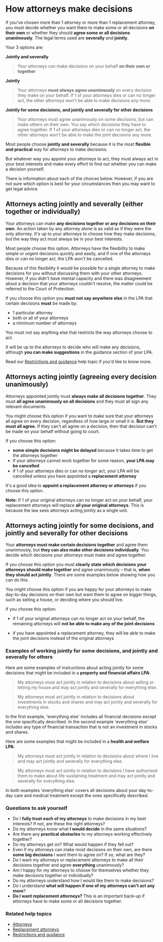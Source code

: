 # How attorneys make decisions

If you've chosen  more than 1 attorney or more than 1 replacement attorney, you must decide whether you want them to make some or all decisions **on their own** or whether they should **agree some or all decisions unanimously**. The legal terms used are **severally** and **jointly**. 

Your 3 options are:

**Jointly and severally**
> Your attorneys can make decisions on your behalf **on their own or together**

**Jointly**
> Your attorneys **must always agree unanimously** on every decision they make on your behalf. If 1 of your attorneys dies or can no longer act, the other attorneys won't be able to make decisions any more.

**Jointly for some decisions, and jointly and severally for other decisions**
> Your attorneys must agree unanimously on some decisions, but can make others on their own. You say which decisions they have to agree together. If 1 of your attorneys dies or can no longer act, the other attorneys won't be able to make the joint decisions any more.

Most people choose **jointly and severally** because it is the most **flexible and practical** way for attorneys to make decisions.

But whatever way you appoint your attorneys to act, they must always act in your best interests and make every effort to find out whether you can make a decision yourself. 

There is information about each of the choices below. However, if you are not sure which option is best for your circumstances then you may want to get legal advice.

## Attorneys acting jointly and severally (either together or individually)

Your attorneys can make **any decisions together or any decisions on their own**. An action taken by any attorney alone is as valid as if they were the only attorney. It's up to your attorneys to choose how they make decisions, but the way they act must always be in your best interests. 

Most people choose this option. Attorneys have the flexibility to make simple or urgent decisions quickly and easily, and if one of the attorneys dies or can no longer act, the LPA won't be cancelled.

Because of this flexibility it would be possible for a single attorney to make decisions for you without discussing them with your other attorneys. However, if you didn't have mental capacity and there was disagreement about a decision that your attorneys couldn't resolve, the matter could be referred to the Court of Protection. 

If you choose this option you **must not say anywhere else** in the LPA that certain decisions **must** be made by:

* 1 particular attorney
* both or all of your attorneys
* a minimum number of attorneys

You must not say anything else that restricts the way attorneys choose to act.

It will be up to the attorneys to decide who will make any decisions, although **you can make suggestions** in the guidance section of your LPA.

Read our [Restrictions and guidance](#/help/restrictions-and-guidance) help topic if you'd like to know more. 

## Attorneys acting jointly (agreeing every decision unanimously)

Attorneys appointed jointly must **always make all decisions together**. They must **all agree unanimously on all decisions** and they must all sign any relevant documents.

You might choose this option if you want to make sure that your attorneys all agree on every decision, regardless of how large or small it is. **But they must all agree.** If they can't all agree on a decision, then that decision can't be made on your behalf without going to court.

If you choose this option:

* **some simple decisions might be delayed** because it takes time to get the attorneys together
* if your attorneys cannot work together for some reason, **your LPA may be cancelled**
* if 1 of your attorneys dies or can no longer act, your LPA will be cancelled unless you have appointed a **replacement attorney**

It's a good idea to **appoint a replacement attorney or attorneys** if you choose this option. 

**Note:** If 1 of your original attorneys can no longer act on your behalf, your replacement attorneys will replace **all your original attorneys**. This is because the law sees attorneys acting jointly as a single unit. 

## Attorneys acting jointly for some decisions, and jointly and severally for other decisions

Your **attorneys must make certain decisions together** and agree them unanimously, but **they can also make other decisions individually**. You decide which decisions your attorneys must make and agree together.

If you choose this option you must **clearly state which decisions your attorneys should make together** and agree unanimously – that is, **when they should act jointly**. There are some examples below showing how you can do this. 

You might choose this option if you are happy for your attorneys to make day-to-day decisions on their own but want them to agree on bigger things, such as selling a house, or deciding where you should live. 

If you choose this option:

* if 1 of your original attorneys can no longer act on your behalf, the remaining attorneys will **not be able to make any of the joint decisions**

* if you have appointed a replacement attorney, they will be able to make the joint decisions instead of the original attorneys


### Examples of working jointly for some decisions, and jointly and severally for others

Here are some examples of instructions about acting jointly for some decisions that might be included in a **property and financial affairs LPA**:

> My attorneys must act jointly in relation to decisions about selling or letting my house and may act jointly and severally for everything else.

> My attorneys must act jointly in relation to decisions about investments in stocks and shares and may act jointly and severally for everything else.

In the first example, 'everything else' includes all financial decisions except the one specifically described. 
In the second example 'everything else' includes any type of financial transaction that is not an investment in stocks and shares.

Here are some examples that might be included in a **health and welfare LPA**:

> My attorneys must act jointly in relation to decisions about where I live and may act jointly and severally for everything else.

> My attorneys must act jointly in relation to decisions I have authorised them to make about life-sustaining treatment and may act jointly and severally for everything else.

In both examples 'everything else' covers all decisions about your day-to-day care and medical treatment except the ones specifically described.

### Questions to ask yourself
* Do I **fully trust each of my attorneys** to make decisions in my best interests? If not, are these the right attorneys? 
* Do my attorneys know what **I would decide** in the same situations?
* Are there any **practical obstacles** to my attorneys working effectively together?
* Do my attorneys get on? What would happen if they fell out? 
* Even if my attorneys can make most decisions on their own, are there **some big decisions** I want them to agree on? If so, what are they?
* Do I want my attorneys or replacement attorneys to make all their decisions together and agree **everything** unanimously? 
* Am I happy for my attorneys to choose for themselves whether they make decisions together or individually?
* Do my attorneys understand how I would like them to make decisions? 
* Do I understand **what will happen if one of my attorneys can't act any more**?
* **Do I want replacement attorneys?** This is an important back-up if attorneys have to make some or all decisions together.

### Related help topics
* [Attorneys](#/help/attorneys)
* [Replacement attorneys](#/help/replacement-attorneys)
* [Restrictions and guidance](#/help/restrictions-and-guidance)


